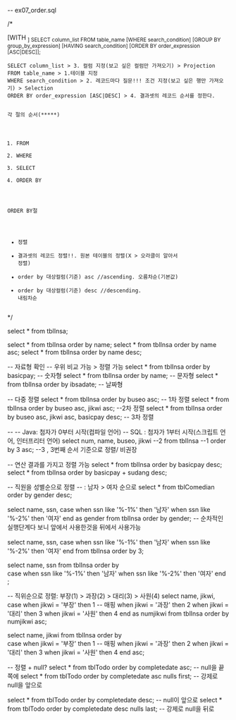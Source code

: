 <p>-- ex07_order.sql</p>
<p>/*</p>
<p>   [WITH <sub>]
    SELECT column_list
    FROM table_name
    [WHERE search_condition]
    [GROUP BY group_by_expression]
    [HAVING search_condition]
    [ORDER BY order_expression [ASC|DESC]]; </p>
<pre><code>SELECT column_list &gt; 3. 컬럼 지정(보고 싶은 컬럼만 가져오기) &gt; Projection
FROM table_name &gt; 1.테이블 지정
WHERE search_condition &gt; 2. 레코드마다 질문!!! 조건 지정(보고 싶은 행만 가져오기) &gt; Selection
ORDER BY order_expression [ASC|DESC] &gt; 4. 결과셋의 레코드 순서를 정한다.

각 절의 순서(*****)
1. FROM
2. WHERE
3. SELECT
4. ORDER BY

ORDER BY절
- 정렬
- 결과셋의 레코드 정렬!!. 원본 테이블의 정렬(X &gt; 오라클이 알아서 정렬)
- order by 대상컬럼(기준) asc //ascending. 오름차순(기본값) 
- order by 대상컬럼(기준) desc //descending. 내림차순</code></pre><p>*/</p>
<p>select * from tblInsa;</p>
<p>select * from tblInsa order by name;
select * from tblInsa order by name asc;
select * from tblInsa order by name desc;</p>
<p>-- 자료형 확인
-- 우위 비교 가능 &gt; 정렬 가능
select * from tblInsa order by basicpay; -- 숫자형
select * from tblInsa order by name; -- 문자형
select * from tblInsa order by ibsadate; -- 날짜형</p>
<p>-- 다중 정렬
select * from tblInsa order by buseo asc; -- 1차 정렬
select * from tblInsa order by buseo asc, jikwi asc; --2차 정렬
select * from tblInsa order by buseo asc, jikwi asc, basicpay desc; -- 3차 정렬</p>
<p>--
-- Java: 첨자가 0부터 시작(컴파일 언어)
-- SQL : 첨자가 1부터 시작(스크립트 언어, 인터프리터 언어)
select 
    num, name, buseo, jikwi     --2
from tblInsa                    --1
order by 3 asc;                 --3 , 3번째 순서 기준으로 정렬/ 비권장</p>
<p>-- 연산 결과를 가지고 정렬 가능
select * from tblInsa order by basicpay desc;
select * from tblInsa order by basicpay  + sudang desc;</p>
<p>-- 직원을 성별순으로 정렬
-- : 남자 &gt; 여자 순으로
select * from tblComedian order by gender desc;</p>
<p>select 
    name, ssn,
    case 
        when ssn like '%-1%' then '남자'
        when ssn like '%-2%' then '여자'
    end as gender
from tblInsa
    order by gender; -- 순차적인 실행단계다 보니 앞에서 사용한것을 뒤에서 사용가능</p>
<p>select 
    name, ssn,
    case 
        when ssn like '%-1%' then '남자'
        when ssn like '%-2%' then '여자'
    end 
from tblInsa
    order by 3; </p>
<p>select 
    name, ssn
from tblInsa
    order by<br />    case 
        when ssn like '%-1%' then '남자'
        when ssn like '%-2%' then '여자'
    end 
;</p>
<p>-- 직위순으로 정렬: 부장(1) &gt; 과장(2) &gt; 대리(3) &gt; 사원(4)
select 
    name, jikwi,
    case
        when jikwi = '부장' then 1 -- 매핑
        when jikwi = '과장' then 2
        when jikwi = '대리' then 3
        when jikwi = '사원' then 4
    end as numjikwi
from tblInsa
    order by numjikwi asc;</p>
<p>select 
    name, jikwi
from tblInsa
    order by<br />    case
        when jikwi = '부장' then 1 -- 매핑
        when jikwi = '과장' then 2
        when jikwi = '대리' then 3
        when jikwi = '사원' then 4
    end asc;</p>
<p>-- 정렬 + null? 
select * from tblTodo order by completedate asc; -- null을 끝쪽에
select * from tblTodo order by completedate asc nulls first; -- 강제로 null을 앞으로</p>
<p>select * from tblTodo order by completedate desc; -- null이 앞으로
select * from tblTodo order by completedate desc nulls last; -- 강제로 null을 뒤로</p>